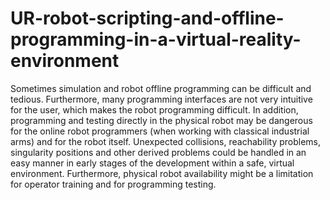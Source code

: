 # UR-robot-scripting-and-offline-programming-in-a-virtual-reality-environment
Sometimes simulation and robot offline programming can be difficult and tedious. Furthermore, many programming interfaces are not very intuitive for the user, which makes the robot programming difficult. In addition, programming and testing directly in the physical robot may be dangerous for the online robot programmers (when working with classical industrial arms) and for the robot itself. Unexpected collisions, reachability problems, singularity positions and other derived problems could be handled in an easy manner in early stages of the development within a safe, virtual environment. Furthermore, physical robot availability might be a limitation for operator training and for programming testing.
